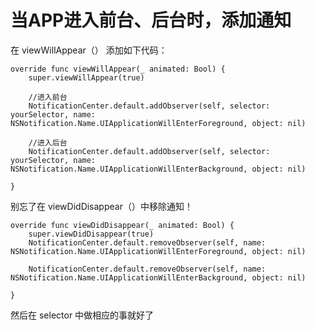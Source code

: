# 当APP进入前台、后台时，添加通知


在 viewWillAppear（） 添加如下代码：

	override func viewWillAppear(_ animated: Bool) {
        super.viewWillAppear(true)
        
        //进入前台
        NotificationCenter.default.addObserver(self, selector: yourSelector, name: NSNotification.Name.UIApplicationWillEnterForeground, object: nil)
        
        //进入后台
        NotificationCenter.default.addObserver(self, selector: yourSelector, name: NSNotification.Name.UIApplicationWillEnterBackground, object: nil)
        
    }


别忘了在 viewDidDisappear（）中移除通知！

	override func viewDidDisappear(_ animated: Bool) {
        super.viewDidDisappear(true)
        NotificationCenter.default.removeObserver(self, name: NSNotification.Name.UIApplicationWillEnterForeground, object: nil)
        
        NotificationCenter.default.removeObserver(self, name: NSNotification.Name.UIApplicationWillEnterBackground, object: nil)
        
    }

然后在 selector 中做相应的事就好了








